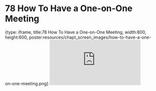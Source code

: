 # 78 How To Have a One-on-One Meeting
 
{type: iframe, title:78 How To Have a One-on-One Meeting, width:800, height:600, poster:resources/chapt_screen_images/how-to-have-a-one-on-one-meeting.png}
![](https://datatrail-jhu.github.io/DataTrail/no_toc/how-to-have-a-one-on-one-meeting.html)
 

 
